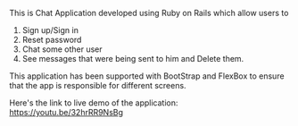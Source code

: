 This is Chat Application developed using Ruby on Rails which allow users to 
1. Sign up/Sign in 
2. Reset password 
3. Chat some other user 
4. See messages that were being sent to him and Delete them. 

This application has been supported with BootStrap and FlexBox to ensure that the app is responsible for different screens.

Here's the link to live demo of the application: https://youtu.be/32hrRR9NsBg
